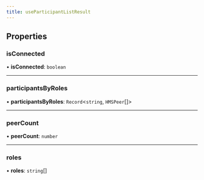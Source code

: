 ```yaml
---
title: useParticipantListResult
---
```


## Properties

### isConnected

• **isConnected**: `boolean`

___

### participantsByRoles

• **participantsByRoles**: `Record`<`string`, `HMSPeer`[]\>

___

### peerCount

• **peerCount**: `number`

___

### roles

• **roles**: `string`[]
